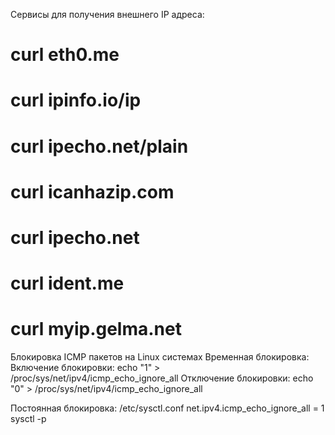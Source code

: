 Сервисы для получения внешнего IP адреса:
# curl eth0.me
# curl ipinfo.io/ip
# curl ipecho.net/plain
# curl icanhazip.com
# curl ipecho.net
# curl ident.me
# curl myip.gelma.net


Блокировка ICMP пакетов на Linux системах
Временная блокировка:
Включение блокировки:
echo "1" > /proc/sys/net/ipv4/icmp_echo_ignore_all
Отключение блокировки:
echo "0" > /proc/sys/net/ipv4/icmp_echo_ignore_all

Постоянная блокировка:
 /etc/sysctl.conf
net.ipv4.icmp_echo_ignore_all = 1
sysctl -p
